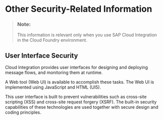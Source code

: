 <!-- loioe6e99a9597404335940da71f4bb4efef -->

# Other Security-Related Information



> ### Note:  
> This information is relevant only when you use SAP Cloud Integration in the Cloud Foundry environment.



<a name="loioe6e99a9597404335940da71f4bb4efef__section_cqt_v1x_vgb"/>

## User Interface Security

Cloud Integration provides user interfaces for designing and deploying message flows, and monitoring them at runtime.

A Web tool \(Web UI\) is available to accomplish these tasks. The Web UI is implemented using JavaScript and HTML \(UI5\).

This user interface is built to prevent vulnerabilities such as cross-site scripting \(XSS\) and cross-site request forgery \(XSRF\). The built-in security capabilities of these technologies are used together with secure design and coding principles.

